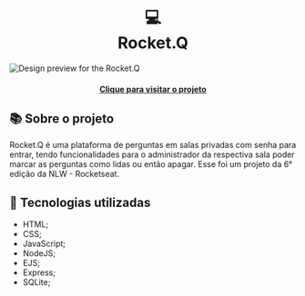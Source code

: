 <h1 align="center">
  💻<br>Rocket.Q
</h1>

![Design preview for the Rocket.Q](./images/design-project.png)

<h4 align="center"><a href="">Clique para visitar o projeto</a></h4>

## 📚 Sobre o projeto

Rocket.Q é uma plataforma de perguntas em salas privadas com senha para entrar, tendo funcionalidades para o administrador da respectiva sala poder marcar as perguntas como lidas ou então apagar. Esse foi um projeto da 6° edição da NLW - Rocketseat.

## 💼 Tecnologias utilizadas

- HTML;
- CSS;
- JavaScript;
- NodeJS;
- EJS;
- Express;
- SQLite;
